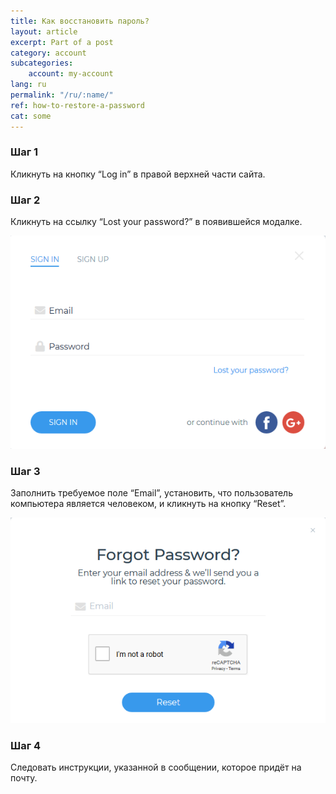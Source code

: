 ```yaml
---
title: Как восстановить пароль?
layout: article
excerpt: Part of a post
category: account
subcategories:
    account: my-account
lang: ru
permalink: "/ru/:name/"
ref: how-to-restore-a-password
cat: some
---
```


### **Шаг 1**

Кликнуть на кнопку “Log in” в правой верхней части сайта.

### **Шаг 2**

Кликнуть на ссылку “Lost your password?” в появившейся модалке.

![How_to_restore_a_password1](/assets/images/how_to_restore_a_password1.png)

### **Шаг 3**

Заполнить требуемое поле “Email”, установить, что пользователь компьютера является человеком, и кликнуть на кнопку “Reset”.

![How_to_restore_a_password2](/assets/images/how_to_restore_a_password2.png)

### **Шаг 4**

Следовать инструкции, указанной в сообщении, которое придёт на почту.
